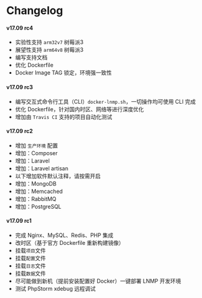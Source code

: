 Changelog
==============

#### v17.09 rc4

* 实验性支持 `arm32v7` 树莓派3
* 展望性支持 `arm64v8` 树莓派3
* 编写支持文档
* 优化 Dockerfile
* Docker Image TAG 锁定，环境强一致性

#### v17.09 rc3

* 编写交互式命令行工具（CLI）`docker-lnmp.sh`，一切操作均可使用 CLI 完成
* 优化 Dockerfile，针对国内时区、网络等进行深度优化
* 增加由 `Travis CI` 支持的项目自动化测试

#### v17.09 rc2

* 增加 `生产环境` 配置
* 增加：Composer
* 增加：Laravel
* 增加：Laravel artisan
* 以下增加软件默认注释，请按需开启
* 增加：MongoDB
* 增加：Memcached
* 增加：RabbitMQ
* 增加：PostgreSQL

#### v17.09 rc1

* 完成 Nginx、MySQL、Redis、PHP 集成
* 改时区（基于官方 Dockerfile 重新构建镜像）
* 挂载`项目`文件
* 挂载`配置`文件
* 挂载`日志`文件
* 挂载`数据`文件
* 尽可能做到新机（提前安装配置好 Docker）一键部署 LNMP 开发环境
* 测试 PhpStorm xdebug 远程调试
